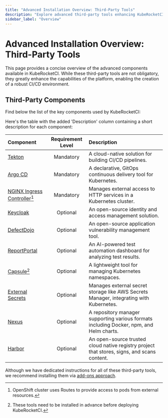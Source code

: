 ```yaml
---
title: "Advanced Installation Overview: Third-Party Tools"
description: "Explore advanced third-party tools enhancing KubeRocketCI for a comprehensive CI/CD environment, from Tekton pipelines to Keycloak authentication."
sidebar_label: "Overview"
---
```

<!-- markdownlint-disable MD025 -->

# Advanced Installation Overview: Third-Party Tools


<head>
  <link rel="canonical" href="https://docs.kuberocketci.io/docs/operator-guide/advanced-installation" />
</head>

This page provides a concise overview of the advanced components available in KubeRocketCI. While these third-party tools are not obligatory, they greatly enhance the capabilities of the platform, enabling the creation of a robust CI/CD environment.

## Third-Party Components

Find below the list of the key components used by KubeRocketCI:

Here's the table with the added 'Description' column containing a short description for each component:

|Component|Requirement Level|Description|
|:-|:-:|:-|
|[Tekton](../install-tekton.md)|Mandatory|A cloud-native solution for building CI/CD pipelines.|
|[Argo CD](../install-argocd.md)|Mandatory|A declarative, GitOps continuous delivery tool for Kubernetes.|
|[NGINX Ingress Controller](../install-ingress-nginx.md)[^1]| Mandatory|Manages external access to HTTP services in a Kubernetes cluster.|
|[Keycloak](../auth/keycloak.md)|Optional|An open-source identity and access management solution.|
|[DefectDojo](../devsecops/defectdojo.md)|Optional|An open-source application vulnerability management tool.|
|[ReportPortal](../project-management-and-reporting/install-reportportal.md)|Optional|An AI-powered test automation dashboard for analyzing test results.|
|[Capsule](capsule.md)[^2]|Optional|A lightweight tool for managing Kubernetes namespaces.|
|[External Secrets](../secrets-management/install-external-secrets-operator.md)|Optional|Manages external secret storage like AWS Secrets Manager, integrating with Kubernetes.|
|[Nexus](../artifacts-management/nexus-sonatype.md)|Optional|A repository manager supporting various formats including Docker, npm, and Helm charts.|
|[Harbor](../artifacts-management/harbor-installation.md)|Optional|An open-source trusted cloud native registry project that stores, signs, and scans content.|

Although we have dedicated instructions for all of these third-party tools, we recommend installing them via [add-ons approach](../add-ons-overview.md).

[^1]:
    OpenShift cluster uses Routes to provide access to pods from external resources.
[^2]:
    These tools need to be installed in advance before deploying KubeRocketCI.
